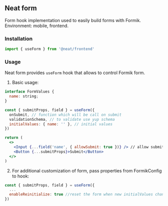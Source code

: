 ## Neat form

Form hook implementation used to easily build forms with Formik. Environment: mobile, frontend.

### Installation

```js
import { useForm } from '@neat/frontend'
```

### Usage

Neat form provides `useForm` hook that allows to control Formik form.

1. Basic usage:

```jsx
interface FormValues {
  name: string;
}

const { submitProps, field } = useForm({
  onSubmit, // function which will be call on submit
  validationSchema, // to validate use yup schema
  initialValues: { name: '' }, // initial values
})

return (
  <>
    <Input {...field('name', { allowSubmit: true })} /> // allow submit on enter
    <Button {...submitProps}>Submit</Button>
  </>
)
```

2. For additional customization of form, pass properties from FormikConfig to hook:

```js
const { submitProps, field } = useForm({
  ...
  enableReinitialize: true //reset the form when new initialValues change
})
```
